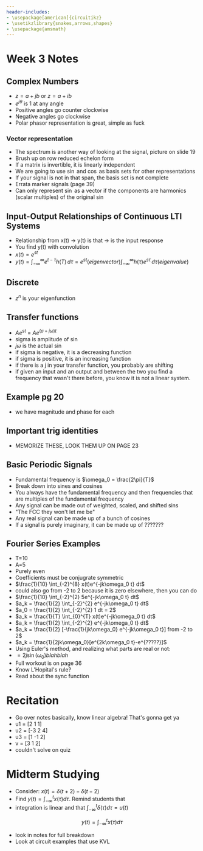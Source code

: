 ```yaml
---
header-includes:
- \usepackage[american]{circuitikz}
- \usetikzlibrary{snakes,arrows,shapes}
- \usepackage{amsmath}
---
```

# Week 3 Notes

## Complex Numbers
* $z=a+jb$ or $z=a+ib$
* $e^{j\theta}$ is 1 at any angle
* Positive angles go counter clockwise
* Negative angles go clockwise
* Polar phasor representation is great, simple as fuck

### Vector representation
* The spectrum is another way of looking at the signal, picture on slide 19
* Brush up on row reduced echelon form
* If a matrix is invertible, it is linearly independent
* We are going to use $\sin$ and $\cos$ as basis sets for other representations
* If your signal is not in that span, the basis set is not complete
* Errata marker signals (page 39)
* Can only represent $\sin$ as a vector if the components are harmonics (scalar multiples) of the original $\sin$

## Input-Output Relationships of Continuous LTI Systems 
* Relationship from x(t) -> y(t) is that -> is the input response
* You find y(t) with convolution
* $x(t)=e^{st}$
* $y(t)=\int_{- \infty}^{\infty} e^{t-\tau} h(T)\,d\tau = e^{st} (eigenvector) \int_{-\infty}^{\infty}h(\tau)e^{s\tau}\,d\tau (eigenvalue)$

## Discrete
* $z^n$ is your eigenfunction

## Transfer functions
* $Ae^{st}$ = $Ae^{(\sigma + j\omega)t}$
* sigma is amplitude of sin
* $j\omega$ is the actual sin
* if sigma is negative, it is a decreasing function
* if sigma is positive, it is an increasing function
* if there is a j in your transfer function, you probably are shifting
* if given an input and an output and between the two you find a frequency that wasn't there before, you know it is not a linear system.

## Example pg 20
* we have magnitude and phase for each

## Important trig identities
* MEMORIZE THESE, LOOK THEM UP ON PAGE 23

## Basic Periodic Signals
* Fundamental frequency is $\omega_0 = \frac{2\pi}{T}$
* Break down into sines and cosines
* You always have the fundamental frequency and then frequencies that are multiples of the fundamental frequency
* Any signal can be made out of weighted, scaled, and shifted sins
* "The FCC they won't let me be"
* Any real signal can be made up of a bunch of cosines
* If a signal is purely imaginary, it can be made up of ???????

## Fourier Series Examples
* T=10
* A=5
* Purely even
* Coefficients must be conjugrate symmetric
* $\frac{1}{10} \int_{-2}^{8} x(t)e^{-jk\omega_0 t} dt$
* could also go from -2 to 2 because it is zero elsewhere, then you can do
* $\frac{1}{10} \int_{-2}^{2} 5e^{-jk\omega_0 t} dt$
* $a_k = \frac{1}{2} \int_{-2}^{2} e^{-jk\omega_0 t} dt$
* $a_0 = \frac{1}{2} \int_{-2}^{2} 1 dt = 2$
* $a_k = \frac{1}{T} \int_{0}^{T} x(t)e^{-jk\omega_0 t} dt$
* $a_k = \frac{1}{2} \int_{-2}^{2} e^{-jk\omega_0 t} dt$
* $a_k = \frac{1}{2} [-\frac{1}{jk\omega_0} e^{-jk\omega_0 t}] from -2 to 2$
* $a_k = \frac{1}{2jk\omega_0}[e^{2k\omega_0 t}-e^{?????}]$
* Using Euler's method, and realizing what parts are real or not:
* $=2j \sin(\omega_0) blah blah$
* Full workout is on page 36
* Know L'Hopital's rule?
* Read about the sync function

# Recitation
* Go over notes basically, know linear algebra! That's gonna get ya
* u1 = [2 1 1]
* u2 = [-3 2 4]
* u3 = [1 -1 2]
* v = [3 1 2]
* couldn't solve on quiz

# Midterm Studying
*  Consider: $x(t) = \delta(t+2) - \delta(t-2)$
* Find  $y(t) = \int_{-\infty}^{t} x(\tau)d\tau$. Remind students that
* integration is linear and that $\int_{-\infty}^{t} \delta(\tau)d\tau =  u(t)$

$$
y(t) = \int_{-\infty}^{t} x(\tau)d\tau
$$

* look in notes for full breakdown
* Look at circuit examples that use KVL

